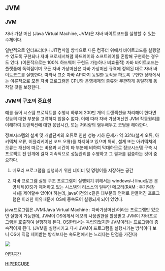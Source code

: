 ## JVM

### JVM
자바 가상 머신 (Java Virtual Machine, JVM)은 자바 바이트코드를 실행할 수 있는 주체이다.

일반적으로 인터프리터나 JIT컴파일 방식으로 다른 컴퓨터 위에서 바이트코드를 실행할 수 있도록 구현되나 자바 프로세서처럼 하드웨어와 소프트웨어를 혼합해 구현하는 경우도 있다. (이론적으로는 100% 하드웨어 구현도 가능하나 비효율적) 자바 바이트코드는 플랫폼에 독릭접이며 모든 자바 가상머신은 자바 가상머신 규격에 정의된 대로 자바 바이트코드를 실행한다. 따라서 표준 자바 API까지 동일한 동작을 하도록 구현한 상태에서는 이론적으로 모든 자바 프로그램은 CPU와 운영체제의 종류와 무관하게 동일하게 동작할 것을 보장한다.

### JVM의 구조의 중요성

예를 들어 시스템 프로젝트를 수행시 하루에 200만 개의 트랜잭션을 처리해야 한다면 성능의 대한 부분을 고려하지 않을수 없다. 이에 따라 자바 가상머신인 JVM 작동원리를 이해하여 트랜잭션에 대한 응답시간, 또는 처리량의 염두해두고 코딩을 해야한다.

정보시스템의 설계 및 개발단계의 오류로 인한 성능 저하 문제가 약 33%(설계 오류, 아키텍처 오류, 어플리케이션 코드 오류)를 차지하고 있으며 특히, 설계 또는 아키텍처의 오류는 개선에 따르는 비용과 시간이 타 부분에 비하여 막대하므로 정보시스템 구축 시 프로젝트 전 단계에 걸쳐 지속적으로 성능관리를 수행하고 그 결과를 검증하는 것이 중요하다.





1. 메모리
프로그램을 실행하기 위한 데이터 및 명령어를 저장하는 공간

2. 자바 프로그램 실행 구조
프로그램이 실행되기 위해서는 windows나 linux같은 운영체제(OS)가 제어하고 있는 시스템의 리소스의 일부인 메모리(RAM : 주기억장치)를 제어할수 있어야 하는데, java이전의 c같은 대부분의 언어로 만들어진 프로그램은 이러한 이유때문에 OS에 종속도어 실행되게 되어 있었다.   


java프로그램은 JVM(Java Virtual Machine : 자바가상머신)이라는 프로그램만 있으면 실행이 가능한데, JVM이 OS에게서 메모리 사용권한을 할당받고 JVM이 자바프로그램을 호출하여 실행하게 된다. OS한태서는 독립되었지만 JVM이라는 프로그램에 종속적이게 된다. (JVM을 실행시키고 다시 JVM이 프로그램을 실행시키는 방식이다 보니 OS에 직접 제어받는 방식보다는  속도면에서는 느리다는 단점을 가진다)

![](https://i.imgur.com/DHaVY5v.png)

[어떤공간](http://huelet.tistory.com/entry/JVM-메모리구조)

[HIPERCUBE](http://hipercube.tistory.com/entry/JAVA-JVM과-메모리-구조성능개선을-위한-GC의-활용)
